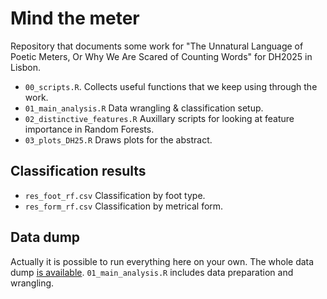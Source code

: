 # Mind the meter

Repository that documents some work for "The Unnatural Language of Poetic Meters, Or Why We Are Scared of Counting Words" for DH2025 in Lisbon. 

- `00_scripts.R`. Collects useful functions that we keep using through the work.
- `01_main_analysis.R` Data wrangling & classification setup.
- `02_distinctive_features.R` Auxillary scripts for looking at feature importance in Random Forests.
- `03_plots_DH25.R` Draws plots for the abstract.


## Classification results

- `res_foot_rf.csv` Classification by foot type.
- `res_form_rf.csv` Classification by metrical form.

## Data dump

Actually it is possible to run everything here on your own. The whole data dump [is available](https://data.ucl.cas.cz/s/E2d5EQ9QeXpJbfw).  `01_main_analysis.R` includes data preparation and wrangling. 
